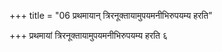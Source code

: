 +++
title = "06 प्रथमायान् त्रिरनूक्तायामुपयमनीभिरुपयम्य हरति"

+++
प्रथमायां त्रिरनूक्तायामुपयमनीभिरुपयम्य हरति ६